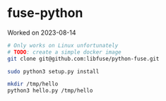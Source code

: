 # fuse-python

Worked on 2023-08-14

```sh
# Only works on Linux unfortunately
# TODO: create a simple docker image
git clone git@github.com:libfuse/python-fuse.git

sudo python3 setup.py install

mkdir /tmp/hello
python3 hello.py /tmp/hello
```
